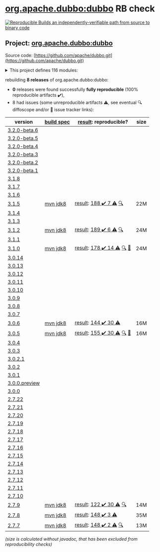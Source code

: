 [org.apache.dubbo:dubbo](https://central.sonatype.com/artifact/org.apache.dubbo/dubbo/3.1.5/versions) RB check
=======

[![Reproducible Builds](https://reproducible-builds.org/images/logos/rb.svg) an independently-verifiable path from source to binary code](https://reproducible-builds.org/)

## Project: [org.apache.dubbo:dubbo](https://central.sonatype.com/artifact/org.apache.dubbo/dubbo/3.1.5/versions)

Source code: [https://github.com/apache/dubbo.git](https://github.com/apache/dubbo.git)

<details><summary>This project defines 116 modules:</summary>

* [org.apache.dubbo:dubbo](https://central.sonatype.com/artifact/org.apache.dubbo/dubbo/3.1.5)
* [org.apache.dubbo:dubbo-auth](https://central.sonatype.com/artifact/org.apache.dubbo/dubbo-auth/3.1.5)
* [org.apache.dubbo:dubbo-bom](https://central.sonatype.com/artifact/org.apache.dubbo/dubbo-bom/3.1.5)
* [org.apache.dubbo:dubbo-cluster](https://central.sonatype.com/artifact/org.apache.dubbo/dubbo-cluster/3.1.5)
* [org.apache.dubbo:dubbo-common](https://central.sonatype.com/artifact/org.apache.dubbo/dubbo-common/3.1.5)
* [org.apache.dubbo:dubbo-compatible](https://central.sonatype.com/artifact/org.apache.dubbo/dubbo-compatible/3.1.5)
* [org.apache.dubbo:dubbo-compiler](https://central.sonatype.com/artifact/org.apache.dubbo/dubbo-compiler/3.1.5)
* [org.apache.dubbo:dubbo-config](https://central.sonatype.com/artifact/org.apache.dubbo/dubbo-config/3.1.5)
* [org.apache.dubbo:dubbo-config-api](https://central.sonatype.com/artifact/org.apache.dubbo/dubbo-config-api/3.1.5)
* [org.apache.dubbo:dubbo-config-spring](https://central.sonatype.com/artifact/org.apache.dubbo/dubbo-config-spring/3.1.5)
* [org.apache.dubbo:dubbo-configcenter](https://central.sonatype.com/artifact/org.apache.dubbo/dubbo-configcenter/3.1.5)
* [org.apache.dubbo:dubbo-configcenter-apollo](https://central.sonatype.com/artifact/org.apache.dubbo/dubbo-configcenter-apollo/3.1.5)
* [org.apache.dubbo:dubbo-configcenter-consul](https://central.sonatype.com/artifact/org.apache.dubbo/dubbo-configcenter-consul/3.1.5)
* [org.apache.dubbo:dubbo-configcenter-etcd](https://central.sonatype.com/artifact/org.apache.dubbo/dubbo-configcenter-etcd/3.1.5)
* [org.apache.dubbo:dubbo-configcenter-nacos](https://central.sonatype.com/artifact/org.apache.dubbo/dubbo-configcenter-nacos/3.1.5)
* [org.apache.dubbo:dubbo-configcenter-zookeeper](https://central.sonatype.com/artifact/org.apache.dubbo/dubbo-configcenter-zookeeper/3.1.5)
* [org.apache.dubbo:dubbo-container](https://central.sonatype.com/artifact/org.apache.dubbo/dubbo-container/3.1.5)
* [org.apache.dubbo:dubbo-container-api](https://central.sonatype.com/artifact/org.apache.dubbo/dubbo-container-api/3.1.5)
* [org.apache.dubbo:dubbo-container-log4j](https://central.sonatype.com/artifact/org.apache.dubbo/dubbo-container-log4j/3.1.5)
* [org.apache.dubbo:dubbo-container-logback](https://central.sonatype.com/artifact/org.apache.dubbo/dubbo-container-logback/3.1.5)
* [org.apache.dubbo:dubbo-container-spring](https://central.sonatype.com/artifact/org.apache.dubbo/dubbo-container-spring/3.1.5)
* [org.apache.dubbo:dubbo-dependencies](https://central.sonatype.com/artifact/org.apache.dubbo/dubbo-dependencies/3.1.5)
* [org.apache.dubbo:dubbo-dependencies-bom](https://central.sonatype.com/artifact/org.apache.dubbo/dubbo-dependencies-bom/3.1.5)
* [org.apache.dubbo:dubbo-dependencies-zookeeper](https://central.sonatype.com/artifact/org.apache.dubbo/dubbo-dependencies-zookeeper/3.1.5)
* [org.apache.dubbo:dubbo-dependencies-zookeeper-curator5](https://central.sonatype.com/artifact/org.apache.dubbo/dubbo-dependencies-zookeeper-curator5/3.1.5)
* [org.apache.dubbo:dubbo-distribution](https://central.sonatype.com/artifact/org.apache.dubbo/dubbo-distribution/3.1.5)
* [org.apache.dubbo:dubbo-filter](https://central.sonatype.com/artifact/org.apache.dubbo/dubbo-filter/3.1.5)
* [org.apache.dubbo:dubbo-filter-cache](https://central.sonatype.com/artifact/org.apache.dubbo/dubbo-filter-cache/3.1.5)
* [org.apache.dubbo:dubbo-filter-validation](https://central.sonatype.com/artifact/org.apache.dubbo/dubbo-filter-validation/3.1.5)
* [org.apache.dubbo:dubbo-kubernetes](https://central.sonatype.com/artifact/org.apache.dubbo/dubbo-kubernetes/3.1.5)
* [org.apache.dubbo:dubbo-metadata](https://central.sonatype.com/artifact/org.apache.dubbo/dubbo-metadata/3.1.5)
* [org.apache.dubbo:dubbo-metadata-api](https://central.sonatype.com/artifact/org.apache.dubbo/dubbo-metadata-api/3.1.5)
* [org.apache.dubbo:dubbo-metadata-definition-protobuf](https://central.sonatype.com/artifact/org.apache.dubbo/dubbo-metadata-definition-protobuf/3.1.5)
* [org.apache.dubbo:dubbo-metadata-processor](https://central.sonatype.com/artifact/org.apache.dubbo/dubbo-metadata-processor/3.1.5)
* [org.apache.dubbo:dubbo-metadata-report-consul](https://central.sonatype.com/artifact/org.apache.dubbo/dubbo-metadata-report-consul/3.1.5)
* [org.apache.dubbo:dubbo-metadata-report-etcd](https://central.sonatype.com/artifact/org.apache.dubbo/dubbo-metadata-report-etcd/3.1.5)
* [org.apache.dubbo:dubbo-metadata-report-nacos](https://central.sonatype.com/artifact/org.apache.dubbo/dubbo-metadata-report-nacos/3.1.5)
* [org.apache.dubbo:dubbo-metadata-report-redis](https://central.sonatype.com/artifact/org.apache.dubbo/dubbo-metadata-report-redis/3.1.5)
* [org.apache.dubbo:dubbo-metadata-report-zookeeper](https://central.sonatype.com/artifact/org.apache.dubbo/dubbo-metadata-report-zookeeper/3.1.5)
* [org.apache.dubbo:dubbo-metrics](https://central.sonatype.com/artifact/org.apache.dubbo/dubbo-metrics/3.1.5)
* [org.apache.dubbo:dubbo-metrics-api](https://central.sonatype.com/artifact/org.apache.dubbo/dubbo-metrics-api/3.1.5)
* [org.apache.dubbo:dubbo-metrics-prometheus](https://central.sonatype.com/artifact/org.apache.dubbo/dubbo-metrics-prometheus/3.1.5)
* [org.apache.dubbo:dubbo-monitor](https://central.sonatype.com/artifact/org.apache.dubbo/dubbo-monitor/3.1.5)
* [org.apache.dubbo:dubbo-monitor-api](https://central.sonatype.com/artifact/org.apache.dubbo/dubbo-monitor-api/3.1.5)
* [org.apache.dubbo:dubbo-monitor-default](https://central.sonatype.com/artifact/org.apache.dubbo/dubbo-monitor-default/3.1.5)
* [org.apache.dubbo:dubbo-native](https://central.sonatype.com/artifact/org.apache.dubbo/dubbo-native/3.1.5)
* [org.apache.dubbo:dubbo-native-plugin](https://central.sonatype.com/artifact/org.apache.dubbo/dubbo-native-plugin/3.1.5)
* [org.apache.dubbo:dubbo-parent](https://central.sonatype.com/artifact/org.apache.dubbo/dubbo-parent/3.1.5)
* [org.apache.dubbo:dubbo-plugin](https://central.sonatype.com/artifact/org.apache.dubbo/dubbo-plugin/3.1.5)
* [org.apache.dubbo:dubbo-qos](https://central.sonatype.com/artifact/org.apache.dubbo/dubbo-qos/3.1.5)
* [org.apache.dubbo:dubbo-reactive](https://central.sonatype.com/artifact/org.apache.dubbo/dubbo-reactive/3.1.5)
* [org.apache.dubbo:dubbo-registry](https://central.sonatype.com/artifact/org.apache.dubbo/dubbo-registry/3.1.5)
* [org.apache.dubbo:dubbo-registry-api](https://central.sonatype.com/artifact/org.apache.dubbo/dubbo-registry-api/3.1.5)
* [org.apache.dubbo:dubbo-registry-consul](https://central.sonatype.com/artifact/org.apache.dubbo/dubbo-registry-consul/3.1.5)
* [org.apache.dubbo:dubbo-registry-default](https://central.sonatype.com/artifact/org.apache.dubbo/dubbo-registry-default/3.1.5)
* [org.apache.dubbo:dubbo-registry-dns](https://central.sonatype.com/artifact/org.apache.dubbo/dubbo-registry-dns/3.1.5)
* [org.apache.dubbo:dubbo-registry-etcd3](https://central.sonatype.com/artifact/org.apache.dubbo/dubbo-registry-etcd3/3.1.5)
* [org.apache.dubbo:dubbo-registry-eureka](https://central.sonatype.com/artifact/org.apache.dubbo/dubbo-registry-eureka/3.1.5)
* [org.apache.dubbo:dubbo-registry-kubernetes](https://central.sonatype.com/artifact/org.apache.dubbo/dubbo-registry-kubernetes/3.1.5)
* [org.apache.dubbo:dubbo-registry-multicast](https://central.sonatype.com/artifact/org.apache.dubbo/dubbo-registry-multicast/3.1.5)
* [org.apache.dubbo:dubbo-registry-multiple](https://central.sonatype.com/artifact/org.apache.dubbo/dubbo-registry-multiple/3.1.5)
* [org.apache.dubbo:dubbo-registry-nacos](https://central.sonatype.com/artifact/org.apache.dubbo/dubbo-registry-nacos/3.1.5)
* [org.apache.dubbo:dubbo-registry-redis](https://central.sonatype.com/artifact/org.apache.dubbo/dubbo-registry-redis/3.1.5)
* [org.apache.dubbo:dubbo-registry-sofa](https://central.sonatype.com/artifact/org.apache.dubbo/dubbo-registry-sofa/3.1.5)
* [org.apache.dubbo:dubbo-registry-xds](https://central.sonatype.com/artifact/org.apache.dubbo/dubbo-registry-xds/3.1.5)
* [org.apache.dubbo:dubbo-registry-zookeeper](https://central.sonatype.com/artifact/org.apache.dubbo/dubbo-registry-zookeeper/3.1.5)
* [org.apache.dubbo:dubbo-remoting](https://central.sonatype.com/artifact/org.apache.dubbo/dubbo-remoting/3.1.5)
* [org.apache.dubbo:dubbo-remoting-api](https://central.sonatype.com/artifact/org.apache.dubbo/dubbo-remoting-api/3.1.5)
* [org.apache.dubbo:dubbo-remoting-etcd3](https://central.sonatype.com/artifact/org.apache.dubbo/dubbo-remoting-etcd3/3.1.5)
* [org.apache.dubbo:dubbo-remoting-grizzly](https://central.sonatype.com/artifact/org.apache.dubbo/dubbo-remoting-grizzly/3.1.5)
* [org.apache.dubbo:dubbo-remoting-http](https://central.sonatype.com/artifact/org.apache.dubbo/dubbo-remoting-http/3.1.5)
* [org.apache.dubbo:dubbo-remoting-mina](https://central.sonatype.com/artifact/org.apache.dubbo/dubbo-remoting-mina/3.1.5)
* [org.apache.dubbo:dubbo-remoting-netty](https://central.sonatype.com/artifact/org.apache.dubbo/dubbo-remoting-netty/3.1.5)
* [org.apache.dubbo:dubbo-remoting-netty4](https://central.sonatype.com/artifact/org.apache.dubbo/dubbo-remoting-netty4/3.1.5)
* [org.apache.dubbo:dubbo-remoting-p2p](https://central.sonatype.com/artifact/org.apache.dubbo/dubbo-remoting-p2p/3.1.5)
* [org.apache.dubbo:dubbo-remoting-redis](https://central.sonatype.com/artifact/org.apache.dubbo/dubbo-remoting-redis/3.1.5)
* [org.apache.dubbo:dubbo-remoting-zookeeper](https://central.sonatype.com/artifact/org.apache.dubbo/dubbo-remoting-zookeeper/3.1.5)
* [org.apache.dubbo:dubbo-remoting-zookeeper-curator5](https://central.sonatype.com/artifact/org.apache.dubbo/dubbo-remoting-zookeeper-curator5/3.1.5)
* [org.apache.dubbo:dubbo-rpc](https://central.sonatype.com/artifact/org.apache.dubbo/dubbo-rpc/3.1.5)
* [org.apache.dubbo:dubbo-rpc-api](https://central.sonatype.com/artifact/org.apache.dubbo/dubbo-rpc-api/3.1.5)
* [org.apache.dubbo:dubbo-rpc-dubbo](https://central.sonatype.com/artifact/org.apache.dubbo/dubbo-rpc-dubbo/3.1.5)
* [org.apache.dubbo:dubbo-rpc-grpc](https://central.sonatype.com/artifact/org.apache.dubbo/dubbo-rpc-grpc/3.1.5)
* [org.apache.dubbo:dubbo-rpc-hessian](https://central.sonatype.com/artifact/org.apache.dubbo/dubbo-rpc-hessian/3.1.5)
* [org.apache.dubbo:dubbo-rpc-http](https://central.sonatype.com/artifact/org.apache.dubbo/dubbo-rpc-http/3.1.5)
* [org.apache.dubbo:dubbo-rpc-injvm](https://central.sonatype.com/artifact/org.apache.dubbo/dubbo-rpc-injvm/3.1.5)
* [org.apache.dubbo:dubbo-rpc-memcached](https://central.sonatype.com/artifact/org.apache.dubbo/dubbo-rpc-memcached/3.1.5)
* [org.apache.dubbo:dubbo-rpc-native-thrift](https://central.sonatype.com/artifact/org.apache.dubbo/dubbo-rpc-native-thrift/3.1.5)
* [org.apache.dubbo:dubbo-rpc-redis](https://central.sonatype.com/artifact/org.apache.dubbo/dubbo-rpc-redis/3.1.5)
* [org.apache.dubbo:dubbo-rpc-rest](https://central.sonatype.com/artifact/org.apache.dubbo/dubbo-rpc-rest/3.1.5)
* [org.apache.dubbo:dubbo-rpc-rmi](https://central.sonatype.com/artifact/org.apache.dubbo/dubbo-rpc-rmi/3.1.5)
* [org.apache.dubbo:dubbo-rpc-thrift](https://central.sonatype.com/artifact/org.apache.dubbo/dubbo-rpc-thrift/3.1.5)
* [org.apache.dubbo:dubbo-rpc-triple](https://central.sonatype.com/artifact/org.apache.dubbo/dubbo-rpc-triple/3.1.5)
* [org.apache.dubbo:dubbo-rpc-webservice](https://central.sonatype.com/artifact/org.apache.dubbo/dubbo-rpc-webservice/3.1.5)
* [org.apache.dubbo:dubbo-rpc-xml](https://central.sonatype.com/artifact/org.apache.dubbo/dubbo-rpc-xml/3.1.5)
* [org.apache.dubbo:dubbo-serialization](https://central.sonatype.com/artifact/org.apache.dubbo/dubbo-serialization/3.1.5)
* [org.apache.dubbo:dubbo-serialization-api](https://central.sonatype.com/artifact/org.apache.dubbo/dubbo-serialization-api/3.1.5)
* [org.apache.dubbo:dubbo-serialization-avro](https://central.sonatype.com/artifact/org.apache.dubbo/dubbo-serialization-avro/3.1.5)
* [org.apache.dubbo:dubbo-serialization-fastjson](https://central.sonatype.com/artifact/org.apache.dubbo/dubbo-serialization-fastjson/3.1.5)
* [org.apache.dubbo:dubbo-serialization-fastjson2](https://central.sonatype.com/artifact/org.apache.dubbo/dubbo-serialization-fastjson2/3.1.5)
* [org.apache.dubbo:dubbo-serialization-fst](https://central.sonatype.com/artifact/org.apache.dubbo/dubbo-serialization-fst/3.1.5)
* [org.apache.dubbo:dubbo-serialization-gson](https://central.sonatype.com/artifact/org.apache.dubbo/dubbo-serialization-gson/3.1.5)
* [org.apache.dubbo:dubbo-serialization-hessian2](https://central.sonatype.com/artifact/org.apache.dubbo/dubbo-serialization-hessian2/3.1.5)
* [org.apache.dubbo:dubbo-serialization-jdk](https://central.sonatype.com/artifact/org.apache.dubbo/dubbo-serialization-jdk/3.1.5)
* [org.apache.dubbo:dubbo-serialization-kryo](https://central.sonatype.com/artifact/org.apache.dubbo/dubbo-serialization-kryo/3.1.5)
* [org.apache.dubbo:dubbo-serialization-native-hession](https://central.sonatype.com/artifact/org.apache.dubbo/dubbo-serialization-native-hession/3.1.5)
* [org.apache.dubbo:dubbo-serialization-protobuf](https://central.sonatype.com/artifact/org.apache.dubbo/dubbo-serialization-protobuf/3.1.5)
* [org.apache.dubbo:dubbo-serialization-protostuff](https://central.sonatype.com/artifact/org.apache.dubbo/dubbo-serialization-protostuff/3.1.5)
* [org.apache.dubbo:dubbo-serialization-test](https://central.sonatype.com/artifact/org.apache.dubbo/dubbo-serialization-test/3.1.5)
* [org.apache.dubbo:dubbo-spring-boot](https://central.sonatype.com/artifact/org.apache.dubbo/dubbo-spring-boot/3.1.5)
* [org.apache.dubbo:dubbo-spring-boot-actuator](https://central.sonatype.com/artifact/org.apache.dubbo/dubbo-spring-boot-actuator/3.1.5)
* [org.apache.dubbo:dubbo-spring-boot-actuator-compatible](https://central.sonatype.com/artifact/org.apache.dubbo/dubbo-spring-boot-actuator-compatible/3.1.5)
* [org.apache.dubbo:dubbo-spring-boot-autoconfigure](https://central.sonatype.com/artifact/org.apache.dubbo/dubbo-spring-boot-autoconfigure/3.1.5)
* [org.apache.dubbo:dubbo-spring-boot-autoconfigure-compatible](https://central.sonatype.com/artifact/org.apache.dubbo/dubbo-spring-boot-autoconfigure-compatible/3.1.5)
* [org.apache.dubbo:dubbo-spring-boot-compatible](https://central.sonatype.com/artifact/org.apache.dubbo/dubbo-spring-boot-compatible/3.1.5)
* [org.apache.dubbo:dubbo-spring-boot-starter](https://central.sonatype.com/artifact/org.apache.dubbo/dubbo-spring-boot-starter/3.1.5)
* [org.apache.dubbo:dubbo-xds](https://central.sonatype.com/artifact/org.apache.dubbo/dubbo-xds/3.1.5)
</details>

rebuilding **8 releases** of org.apache.dubbo:dubbo:
- **0** releases were found successfully **fully reproducible** (100% reproducible artifacts :heavy_check_mark:),
- 8 had issues (some unreproducible artifacts :warning:, see eventual :mag: diffoscope and/or :memo: issue tracker links):

| version | [build spec](/BUILDSPEC.md) | [result](https://reproducible-builds.org/docs/jvm/): reproducible? | size |
| -- | --------- | ------ | -- |
| [3.2.0-beta.6](https://central.sonatype.com/artifact/org.apache.dubbo/dubbo/3.2.0-beta.6/pom) | | | |
| [3.2.0-beta.5](https://central.sonatype.com/artifact/org.apache.dubbo/dubbo/3.2.0-beta.5/pom) | | | |
| [3.2.0-beta.4](https://central.sonatype.com/artifact/org.apache.dubbo/dubbo/3.2.0-beta.4/pom) | | | |
| [3.2.0-beta.3](https://central.sonatype.com/artifact/org.apache.dubbo/dubbo/3.2.0-beta.3/pom) | | | |
| [3.2.0-beta.2](https://central.sonatype.com/artifact/org.apache.dubbo/dubbo/3.2.0-beta.2/pom) | | | |
| [3.2.0-beta.1](https://central.sonatype.com/artifact/org.apache.dubbo/dubbo/3.2.0-beta.1/pom) | | | |
| [3.1.8](https://central.sonatype.com/artifact/org.apache.dubbo/dubbo/3.1.8/pom) | | | |
| [3.1.7](https://central.sonatype.com/artifact/org.apache.dubbo/dubbo/3.1.7/pom) | | | |
| [3.1.6](https://central.sonatype.com/artifact/org.apache.dubbo/dubbo/3.1.6/pom) | | | |
| [3.1.5](https://central.sonatype.com/artifact/org.apache.dubbo/dubbo/3.1.5/pom) | [mvn jdk8](dubbo-3.1.5.buildspec) | [result](dubbo-parent-3.1.5.buildinfo): [188 :heavy_check_mark:  7 :warning:](dubbo-parent-3.1.5.buildcompare) [:mag:](dubbo-parent-3.1.5.diffoscope) | 22M |
| [3.1.4](https://central.sonatype.com/artifact/org.apache.dubbo/dubbo/3.1.4/pom) | | | |
| [3.1.3](https://central.sonatype.com/artifact/org.apache.dubbo/dubbo/3.1.3/pom) | | | |
| [3.1.2](https://central.sonatype.com/artifact/org.apache.dubbo/dubbo/3.1.2/pom) | [mvn jdk8](dubbo-3.1.2.buildspec) | [result](dubbo-parent-3.1.2.buildinfo): [189 :heavy_check_mark:  6 :warning:](dubbo-parent-3.1.2.buildcompare) [:mag:](dubbo-parent-3.1.2.diffoscope) | 24M |
| [3.1.1](https://central.sonatype.com/artifact/org.apache.dubbo/dubbo/3.1.1/pom) | | | |
| [3.1.0](https://central.sonatype.com/artifact/org.apache.dubbo/dubbo/3.1.0/pom) | [mvn jdk8](dubbo-3.1.0.buildspec) | [result](dubbo-parent-3.1.0.buildinfo): [178 :heavy_check_mark:  14 :warning:](dubbo-parent-3.1.0.buildcompare) [:mag:](dubbo-parent-3.1.0.diffoscope) [:memo:](https://github.com/apache/dubbo/pull/10700) | 24M |
| [3.0.14](https://central.sonatype.com/artifact/org.apache.dubbo/dubbo/3.0.14/pom) | | | |
| [3.0.13](https://central.sonatype.com/artifact/org.apache.dubbo/dubbo/3.0.13/pom) | | | |
| [3.0.12](https://central.sonatype.com/artifact/org.apache.dubbo/dubbo/3.0.12/pom) | | | |
| [3.0.11](https://central.sonatype.com/artifact/org.apache.dubbo/dubbo/3.0.11/pom) | | | |
| [3.0.10](https://central.sonatype.com/artifact/org.apache.dubbo/dubbo/3.0.10/pom) | | | |
| [3.0.9](https://central.sonatype.com/artifact/org.apache.dubbo/dubbo/3.0.9/pom) | | | |
| [3.0.8](https://central.sonatype.com/artifact/org.apache.dubbo/dubbo/3.0.8/pom) | | | |
| [3.0.7](https://central.sonatype.com/artifact/org.apache.dubbo/dubbo/3.0.7/pom) | | | |
| [3.0.6](https://central.sonatype.com/artifact/org.apache.dubbo/dubbo/3.0.6/pom) | [mvn jdk8](dubbo-3.0.6.buildspec) | [result](dubbo-parent-3.0.6.buildinfo): [144 :heavy_check_mark:  30 :warning:](dubbo-parent-3.0.6.buildcompare) | 16M |
| [3.0.5](https://central.sonatype.com/artifact/org.apache.dubbo/dubbo/3.0.5/pom) | [mvn jdk8](dubbo-3.0.5.buildspec) | [result](dubbo-parent-3.0.5.buildinfo): [155 :heavy_check_mark:  30 :warning:](dubbo-parent-3.0.5.buildcompare) [:mag:](dubbo-parent-3.0.5.diffoscope) [:memo:](https://github.com/apache/dubbo/pull/10067) | 16M |
| [3.0.4](https://central.sonatype.com/artifact/org.apache.dubbo/dubbo/3.0.4/pom) | | | |
| [3.0.3](https://central.sonatype.com/artifact/org.apache.dubbo/dubbo/3.0.3/pom) | | | |
| [3.0.2.1](https://central.sonatype.com/artifact/org.apache.dubbo/dubbo/3.0.2.1/pom) | | | |
| [3.0.2](https://central.sonatype.com/artifact/org.apache.dubbo/dubbo/3.0.2/pom) | | | |
| [3.0.1](https://central.sonatype.com/artifact/org.apache.dubbo/dubbo/3.0.1/pom) | | | |
| [3.0.0.preview](https://central.sonatype.com/artifact/org.apache.dubbo/dubbo/3.0.0.preview/pom) | | | |
| [3.0.0](https://central.sonatype.com/artifact/org.apache.dubbo/dubbo/3.0.0/pom) | | | |
| [2.7.22](https://central.sonatype.com/artifact/org.apache.dubbo/dubbo/2.7.22/pom) | | | |
| [2.7.21](https://central.sonatype.com/artifact/org.apache.dubbo/dubbo/2.7.21/pom) | | | |
| [2.7.20](https://central.sonatype.com/artifact/org.apache.dubbo/dubbo/2.7.20/pom) | | | |
| [2.7.19](https://central.sonatype.com/artifact/org.apache.dubbo/dubbo/2.7.19/pom) | | | |
| [2.7.18](https://central.sonatype.com/artifact/org.apache.dubbo/dubbo/2.7.18/pom) | | | |
| [2.7.17](https://central.sonatype.com/artifact/org.apache.dubbo/dubbo/2.7.17/pom) | | | |
| [2.7.16](https://central.sonatype.com/artifact/org.apache.dubbo/dubbo/2.7.16/pom) | | | |
| [2.7.15](https://central.sonatype.com/artifact/org.apache.dubbo/dubbo/2.7.15/pom) | | | |
| [2.7.14](https://central.sonatype.com/artifact/org.apache.dubbo/dubbo/2.7.14/pom) | | | |
| [2.7.13](https://central.sonatype.com/artifact/org.apache.dubbo/dubbo/2.7.13/pom) | | | |
| [2.7.12](https://central.sonatype.com/artifact/org.apache.dubbo/dubbo/2.7.12/pom) | | | |
| [2.7.11](https://central.sonatype.com/artifact/org.apache.dubbo/dubbo/2.7.11/pom) | | | |
| [2.7.10](https://central.sonatype.com/artifact/org.apache.dubbo/dubbo/2.7.10/pom) | | | |
| [2.7.9](https://central.sonatype.com/artifact/org.apache.dubbo/dubbo/2.7.9/pom) | [mvn jdk8](dubbo-2.7.9.buildspec) | [result](dubbo-parent-2.7.9.buildinfo): [122 :heavy_check_mark:  30 :warning:](dubbo-parent-2.7.9.buildcompare) [:mag:](https://github.com/jvm-repo-rebuild/reproducible-central/blob/master/content/org/apache/dubbo/dubbo-parent-2.7.9.diffoscope) | 14M |
| [2.7.8](https://central.sonatype.com/artifact/org.apache.dubbo/dubbo/2.7.8/pom) | [mvn jdk8](dubbo-2.7.8.buildspec) | [result](dubbo-metadata-processor-2.7.8.buildinfo): [148 :heavy_check_mark:  3 :warning:](dubbo-metadata-processor-2.7.8.buildcompare) | 35M |
| [2.7.7](https://central.sonatype.com/artifact/org.apache.dubbo/dubbo/2.7.7/pom) | [mvn jdk8](dubbo-2.7.7.buildspec) | [result](dubbo-parent-2.7.7.buildinfo): [148 :heavy_check_mark:  2 :warning:](dubbo-parent-2.7.7.buildcompare) [:mag:](https://github.com/jvm-repo-rebuild/reproducible-central/blob/master/content/org/apache/dubbo/dubbo-parent-2.7.7.diffoscope) | 13M |

<i>(size is calculated without javadoc, that has been excluded from reproducibility checks)</i>
